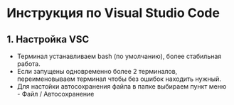 # Инструкция по Visual Studio Code
## 1. Настройка VSC
* Терминал устанавливаем bash (по умолчанию), более стабильная работа.
* Если запущены одновременно более 2 терминалов, переименовываем терминал чтобы без ошибок находить нужный. 
* Для настойки автосохранения файла в папке выбираем пункт меню - Файл / Автосохранение


##

##
